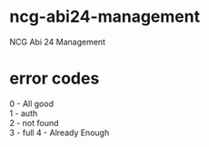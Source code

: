 # ncg-abi24-management

NCG Abi 24 Management

# error codes

0 - All good <br>
1 - auth <br>
2 - not found<br>
3 - full
4 - Already Enough

